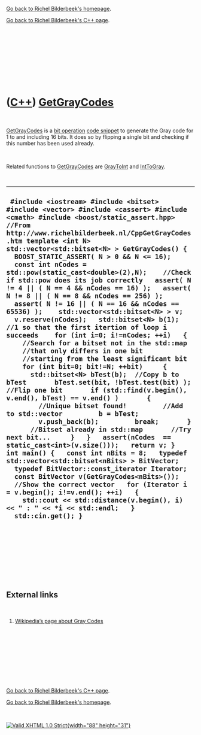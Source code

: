 [Go back to Richel Bilderbeek's homepage](index.htm).

[Go back to Richel Bilderbeek's C++ page](Cpp.htm).

 

 

 

 

 

([C++](Cpp.htm)) [GetGrayCodes](CppGetGrayCodes.htm)
====================================================

 

[GetGrayCodes](CppGetGrayCodes.htm) is a [bit
operation](CppBitOperation.htm) [code snippet](CppCodeSnippets.htm) to
generate the Gray code for 1 to and including 16 bits. It does so by
flipping a single bit and checking if this number has been used already.

 

Related functions to [GetGrayCodes](CppGetGrayCodes.htm) are
[GrayToInt](CppGrayToInt.htm) and [IntToGray](CppIntToGray.htm).

 

  ------------------------------------------------------------------------------------------------------------------------------------------------------------------------------------------------------------------------------------------------------------------------------------------------------------------------------------------------------------------------------------------------------------------------------------------------------------------------------------------------------------------------------------------------------------------------------------------------------------------------------------------------------------------------------------------------------------------------------------------------------------------------------------------------------------------------------------------------------------------------------------------------------------------------------------------------------------------------------------------------------------------------------------------------------------------------------------------------------------------------------------------------------------------------------------------------------------------------------------------------------------------------------------------------------------------------------------------------------------------------------------------------------------------------------------------------------------------------------------------------------------------------------------------------------------------------------------------------------------------------------------------------------------------------------------------------------------------------------------------------
  ` #include <iostream> #include <bitset> #include <vector> #include <cassert> #include <cmath> #include <boost/static_assert.hpp>  //From http://www.richelbilderbeek.nl/CppGetGrayCodes.htm template <int N> std::vector<std::bitset<N> > GetGrayCodes() {   BOOST_STATIC_ASSERT( N > 0 && N <= 16);    const int nCodes = std::pow(static_cast<double>(2),N);    //Check if std::pow does its job correctly   assert( N != 4 || ( N == 4 && nCodes == 16) );   assert( N != 8 || ( N == 8 && nCodes == 256) );   assert( N != 16 || ( N == 16 && nCodes == 65536) );    std::vector<std::bitset<N> > v;   v.reserve(nCodes);   std::bitset<N> b(1); //1 so that the first itertion of loop i succeeds    for (int i=0; i!=nCodes; ++i)   {     //Search for a bitset not in the std::map     //that only differs in one bit     //starting from the least significant bit     for (int bit=0; bit!=N; ++bit)     {       std::bitset<N> bTest(b);  //Copy b to bTest       bTest.set(bit, !bTest.test(bit) ); //Flip one bit       if (std::find(v.begin(), v.end(), bTest) == v.end() )       {         //Unique bitset found!         //Add to std::vector         b = bTest;         v.push_back(b);         break;       }       //Bitset already in std::map       //Try next bit...     }   }   assert(nCodes  == static_cast<int>(v.size()));   return v; }  int main() {   const int nBits = 8;   typedef std::vector<std::bitset<nBits> > BitVector;   typedef BitVector::const_iterator Iterator;    const BitVector v(GetGrayCodes<nBits>());    //Show the correct vector   for (Iterator i = v.begin(); i!=v.end(); ++i)   {     std::cout << std::distance(v.begin(), i) << " : " << *i << std::endl;   }    std::cin.get(); }`
  ------------------------------------------------------------------------------------------------------------------------------------------------------------------------------------------------------------------------------------------------------------------------------------------------------------------------------------------------------------------------------------------------------------------------------------------------------------------------------------------------------------------------------------------------------------------------------------------------------------------------------------------------------------------------------------------------------------------------------------------------------------------------------------------------------------------------------------------------------------------------------------------------------------------------------------------------------------------------------------------------------------------------------------------------------------------------------------------------------------------------------------------------------------------------------------------------------------------------------------------------------------------------------------------------------------------------------------------------------------------------------------------------------------------------------------------------------------------------------------------------------------------------------------------------------------------------------------------------------------------------------------------------------------------------------------------------------------------------------------------------

 

 

 

 

 

External links
--------------

 

1.  [Wikipedia’s page about Gray
    Codes](http://en.wikipedia.org/wiki/Gray_code)

 

 

 

 

 

[Go back to Richel Bilderbeek's C++ page](Cpp.htm).

[Go back to Richel Bilderbeek's homepage](index.htm).

 

[![Valid XHTML 1.0 Strict](valid-xhtml10.png){width="88"
height="31"}](http://validator.w3.org/check?uri=referer)

